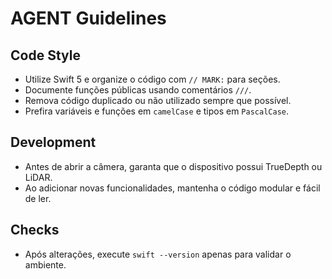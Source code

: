 # AGENT Guidelines

## Code Style
- Utilize Swift 5 e organize o código com `// MARK:` para seções.
- Documente funções públicas usando comentários `///`.
- Remova código duplicado ou não utilizado sempre que possível.
- Prefira variáveis e funções em `camelCase` e tipos em `PascalCase`.

## Development
- Antes de abrir a câmera, garanta que o dispositivo possui TrueDepth ou LiDAR.
- Ao adicionar novas funcionalidades, mantenha o código modular e fácil de ler.

## Checks
- Após alterações, execute `swift --version` apenas para validar o ambiente.
